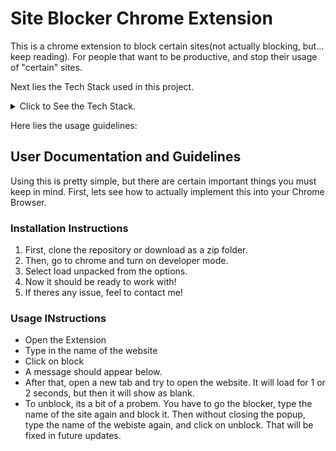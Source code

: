 <h1>Site Blocker Chrome Extension</h1>
<hl></hl>
<p>This is a chrome extension to block certain sites(not actually blocking, but... keep reading). For people that want to be productive, and stop their usage of "certain" sites.</p>
<p>Next lies the Tech Stack used in this project.</p>
<hl></hl>
<details>
  <summary>
    Click to See the Tech Stack.
  </summary>
  <ul>
    <li>HTML 5</li>
    <li>
      CSS
    </li>
    <li>Javascript</li>
  </ul>
</details>
<p>Here lies the usage guidelines:</p>
<h2>User Documentation and Guidelines</h2>
<hl></hl>
<p>
  Using this is pretty simple, but there are certain important things you must keep in mind. First, lets see how to actually implement this into your Chrome Browser.
</p>
<h3>Installation Instructions</h3>
<HL></HL>
<ol>
  <li>First, clone the repository or download as a zip folder.</li>
  <li>Then, go to chrome and turn on developer mode.</li>
  <li>Select load unpacked from the options. </li>
  <li>Now it should be ready to work with!</li>
  <li>If theres any issue, feel to contact me!</li>
</ol>
<h3>Usage INstructions</h3>
<ul>
  <li>Open the Extension</li>
  <li>Type in the name of the website</li>
  <li>Click on block</li>
  <li>A message should appear below. </li>
  <li>After that, open a new tab and try to open the website. It will load for 1 or 2 seconds, but then it will show as blank. </li>
  <li>
    To unblock, its a bit of a probem. You have to go the blocker, type the name of the site again and block it. Then without closing the popup, type the name of the webiste again, and click on unblock. That will be fixed in future updates.
  </li>
</ul>
